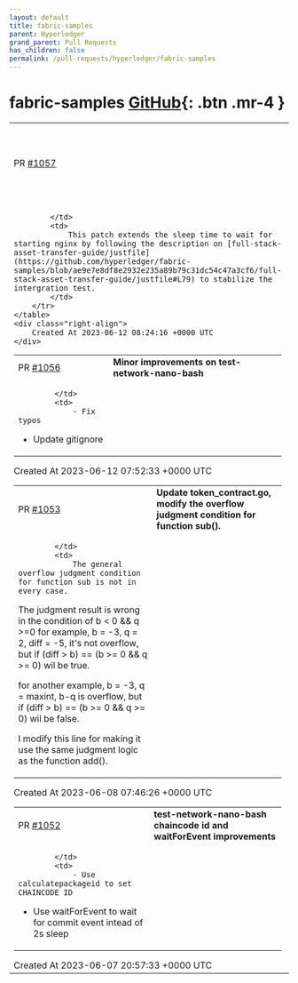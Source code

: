```yaml
---
layout: default
title: fabric-samples
parent: Hyperledger
grand_parent: Pull Requests
has_children: false
permalink: /pull-requests/hyperledger/fabric-samples
---
```


# fabric-samples <span class="fs-3 right-align">[GitHub](https://github.com/hyperledger/fabric-samples){: .btn .mr-4 }</span>


<div>
    <table>
        <tr>
            <td>
                PR <a href="https://github.com/hyperledger/fabric-samples/pull/1057" class=".btn">#1057</a>
            </td>
            <td>
                <b>
                    FSAT: Extend sleep time to stabilize integration test
                </b>
            </td>
        </tr>
        <tr>
            <td>
                
            </td>
            <td>
                This patch extends the sleep time to wait for starting nginx by following the description on [full-stack-asset-transfer-guide/justfile](https://github.com/hyperledger/fabric-samples/blob/ae9e7e8df8e2932e235a89b79c31dc54c47a3cf6/full-stack-asset-transfer-guide/justfile#L79) to stabilize the intergration test.
            </td>
        </tr>
    </table>
    <div class="right-align">
        Created At 2023-06-12 08:24:16 +0000 UTC
    </div>
</div>

<div>
    <table>
        <tr>
            <td>
                PR <a href="https://github.com/hyperledger/fabric-samples/pull/1056" class=".btn">#1056</a>
            </td>
            <td>
                <b>
                    Minor improvements on test-network-nano-bash
                </b>
            </td>
        </tr>
        <tr>
            <td>
                
            </td>
            <td>
                - Fix typos
- Update gitignore
            </td>
        </tr>
    </table>
    <div class="right-align">
        Created At 2023-06-12 07:52:33 +0000 UTC
    </div>
</div>

<div>
    <table>
        <tr>
            <td>
                PR <a href="https://github.com/hyperledger/fabric-samples/pull/1053" class=".btn">#1053</a>
            </td>
            <td>
                <b>
                    Update token_contract.go, modify the overflow judgment condition for function sub().
                </b>
            </td>
        </tr>
        <tr>
            <td>
                
            </td>
            <td>
                The general overflow judgment condition for function sub is not in every case.
The judgment result is wrong in the condition of b < 0 && q >=0
for example, b = -3, q = 2, diff = -5, it's not overflow,
but if (diff > b) == (b >= 0 && q >= 0) wil be true.

for another example, b = -3, q = maxint, b-q is overflow,
but if (diff > b) == (b >= 0 && q >= 0) wil be false.

I modify this line for making it use the same judgment logic as the function add().
            </td>
        </tr>
    </table>
    <div class="right-align">
        Created At 2023-06-08 07:46:26 +0000 UTC
    </div>
</div>

<div>
    <table>
        <tr>
            <td>
                PR <a href="https://github.com/hyperledger/fabric-samples/pull/1052" class=".btn">#1052</a>
            </td>
            <td>
                <b>
                    test-network-nano-bash chaincode id and waitForEvent improvements
                </b>
            </td>
        </tr>
        <tr>
            <td>
                
            </td>
            <td>
                - Use calculatepackageid to set CHAINCODE_ID
- Use waitForEvent to wait for commit event intead of 2s sleep
            </td>
        </tr>
    </table>
    <div class="right-align">
        Created At 2023-06-07 20:57:33 +0000 UTC
    </div>
</div>

